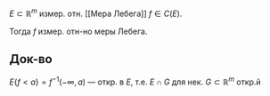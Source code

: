 $E\subset \mathbb{R}^{m}$ измер. отн. [[Мера Лебега]]
$f \in C(E)$.

Тогда $f$ измер. отн-но меры Лебега.
## Док-во

$E\{ f<a \}=f^{-1}(-\infty, a)$ — откр. в $E$, т.е. $E\cap G$ для нек. $G\subset \mathbb{R}^{m}$ откр.й